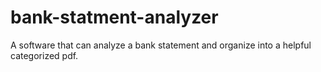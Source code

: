 # bank-statment-analyzer
A software that can analyze a bank statement and organize into a helpful categorized pdf. 
